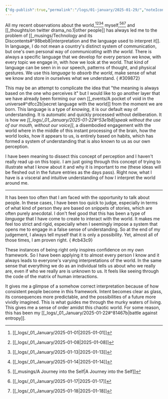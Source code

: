 ```yaml
---
{"dg-publish":true,"permalink":"/logs/01-january/2025-01-29/","noteIcon":"","created":"2025-01-29"}
---
```


All my recent observations about the world,[^1][^2][^3][^4] myself,[^5][^6][^7]  and [[_thoughts/on twitter drama_no.1\|other people]] has always led me to the problem of [[_musings/Technology and its Discontents#^98beb8\|interpretation and the language used to interpret it]]. In language, I do not mean a country's distinct system of communication, but one's own personal way of *communicating with the world.* There is always a specific language that we develop for every person we know, with every topic we engage in, with how we look at the world. That kind of language can be seen in in our speech, patterns of thought, and physical gestures. We use this *language* to *absorb the world*, make sense of what we know and store in ourselves what we understand.
{ #309872}


This may be an attempt to complicate the idea that "the meaning is always based on the one who perceives it" but I would like to go another layer that we have already been forming our own [[_events/A pocket of void in the universe#^dfcc2b\|secret language with the world]] from the moment we are born. This language is a type of *knowing*, it is our default way of understanding. It is automatic and quickly processed without deliberation. It is how we *[[_logs/_01_January/2025-01-22#^53e1b8\|speak without the use of our mouth, without our voice]]*, a disembodied engagement with the world where in the middle of this instant processing of the brain, how the world looks, how it appears to us, is entirely based on habits, which has formed a system of understanding that is also known to us as our own perception.

I have been meaning to dissect this concept of perception and I haven't really read up on this topic. I am just going through this concept of trying to illustrate what I know about it and why it is important to me (these ideas will be fleshed out in the future entries as the days pass). Right now, what I have is a visceral and intuitive understanding of how I interpret the world around me.

---
It has been too often that I am faced with the opportunity to talk about people. In these cases, I have been too quick to judge, especially in terms of what kind of person they are based on snippets of stories, which are often purely anecdotal. I don't feel good that this has been a type of *language* that I have come to create to interact with the world. It makes me feel too strict and rigid, especially when I seemingly impose a system that opens me to engage in a false sense of understanding. So at the end of my judgement, I always tell myself that it is only a possibility. Yet, almost all of those times, I am proven right.
{ #cb43c9}


These instances of being right only inspires confidence on my own framework. So I have been applying it to almost every person I know and it always leads to everyone's varying interpretations of the world. In the same sense that everything we do as an individual tells us about who we really are, even if who we really are is unknown to us. It feels like seeing through the code of the matrix of human interactions.

It gives me a glimpse of a somehow correct interpretation because of how consistent people become in this framework. Intent becomes clear as glass, its consequences more predictable, and the possibilities of a future more vividly imagined. This is what guides me through the murky waters of living. This gives me a sense of order amidst this chaotic world. For some reason, this has been my [[_logs/_01_January/2025-01-22#^81467b\|battle against entropy]].

[^1]: [[_logs/_01_January/2025-01-01\|2025-01-01]]
[^2]: [[_logs/_01_January/2025-01-08\|2025-01-08]]
[^3]: [[_logs/_01_January/2025-01-13\|2025-01-13]]
[^4]: [[_logs/_01_January/2025-01-14\|2025-01-14]]
[^5]: [[_musings/A Journey into the Self\|A Journey into the Self]]
[^6]: [[_logs/_01_January/2025-01-17\|2025-01-17]]
[^7]: [[_logs/_01_January/2025-01-18\|2025-01-18]]